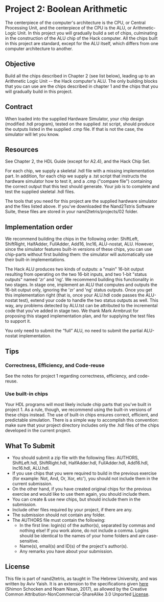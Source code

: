 # Project 2: Boolean Arithmetic

The centerpiece of the computer's architecture is the CPU, or Central Processing Unit, and the centerpiece of the CPU is the ALU, or Arithmetic-Logic Unit. In this project you will gradually build a set of chips, culminating in the construction of the ALU chip of the Hack computer. All the chips built in this project are standard, except for the ALU itself, which differs from one computer architecture to another.

## Objective

Build all the chips described in Chapter 2 (see list below), leading up to an Arithmetic Logic Unit -- the Hack computer's ALU. The only building blocks that you can use are the chips described in chapter 1 and the chips that you will gradually build in this project.

## Contract

When loaded into the supplied Hardware Simulator, your chip design (modified .hdl program), tested on the supplied .tst script, should produce the outputs listed in the supplied .cmp file. If that is not the case, the simulator will let you know.

## Resources

See Chapter 2, the HDL Guide (except for A2.4), and the Hack Chip Set.

For each chip, we supply a skeletal .hdl file with a missing implementation part. In addition, for each chip we supply a .tst script that instructs the hardware simulator how to test it, and a .cmp ("compare file") containing the correct output that this test should generate. Your job is to complete and test the supplied skeletal .hdl files.

The tools that you need for this project are the supplied hardware simulator and the files listed above. If you've downloaded the Nand2Tstris Software Suite, these files are stored in your nand2tetris/projects/02 folder.

## Implementation order

We recommend building the chips in the following order:
ShiftLeft, ShiftRight, HalfAdder, FullAdder, Add16, Inc16, ALU-nostat, ALU.
However, since the simulator features built-in versions of these chips, you can use chip-parts without first building them: the simulator will automatically use their built-in implementations.

The Hack ALU produces two kinds of outputs: a "main" 16-bit output resulting from operating on the two 16-bit inputs, and two 1-bit "status outputs" named 'zr' and 'ng'. We recommend building this functionality in two stages. In stage one, implement an ALU that computes and outputs the 16-bit output only, ignoring the 'zr' and 'ng' status outputs. Once you get this implementation right (that is, once your ALU.hdl code passes the ALU-nostat test), extend your code to handle the two status outputs as well. This way, any problems detected by ALU.tst can be attributed to the incremental code that you've added in stage two. We thank Mark Armbrust for proposing this staged implementation plan, and for supplying the test files to support it.

You only need to submit the “full” ALU, no need to submit the partial ALU-nostat implementation.

## Tips

### Correctness, Efficiency, and Code-reuse

See the notes for project 1 regarding correctness, efficiency, and code-reuse.

### Use built-in chips

Your HDL programs will most likely include chip parts that you've built in project 1. As a rule, though, we recommend using the built-in versions of these chips instead. The use of built-in chips ensures correct, efficient, and predictable simulation. There is a simple way to accomplish this convention: make sure that your project directory includes only the .hdl files of the chips developed in the current project.

## What To Submit

- You should submit a zip file with the following files:
  AUTHORS, ShiftLeft.hdl, ShiftRight.hdl, HalfAdder.hdl, FullAdder.hdl,
  Add16.hdl, Inc16.hdl, ALU.hdl.
- If you use chips that you were required to build in the previous exercise
  (for example: Not, And, Or, Xor, etc'), you should not include them in the
  current submission.
- On the other hand, if you have created original chips for the previous
  exercise and would like to use them again, you should include them.
- You can create & use new chips, but should include them in the submission.
- Include other files required by your project, if there are any.
- The submission should not contain any folder.
- The AUTHORS file must contain the following:
  - In the first line: login(s) of the author(s), separated by commas and
    nothing else! If you work alone, do not include a comma.
    Logins should be identical to the names of your home folders and are
    case-sensitive.
  - Name(s), email(s) and ID(s) of the project's author(s).
  - Any remarks you have about your submission.

## License

This file is part of nand2tetris, as taught in The Hebrew University, and
was written by Aviv Yaish. It is an extension to the specifications given
[here](https://www.nand2tetris.org) (Shimon Schocken and Noam Nisan, 2017),
as allowed by the Creative Common Attribution-NonCommercial-ShareAlike 3.0
Unported [License](https://creativecommons.org/licenses/by-nc-sa/3.0/).
